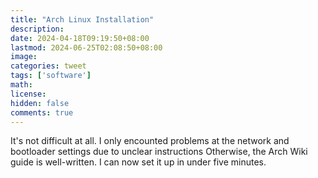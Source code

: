 ```yaml
---
title: "Arch Linux Installation"
description: 
date: 2024-04-18T09:19:50+08:00
lastmod: 2024-06-25T02:08:50+08:00
image: 
categories: tweet
tags: ['software']
math: 
license: 
hidden: false
comments: true
---
```


It's not difficult at all. I only encounted problems at the  network and bootloader settings due to unclear instructions Otherwise, the Arch Wiki guide is well-written. I can now set it up in under five minutes.

